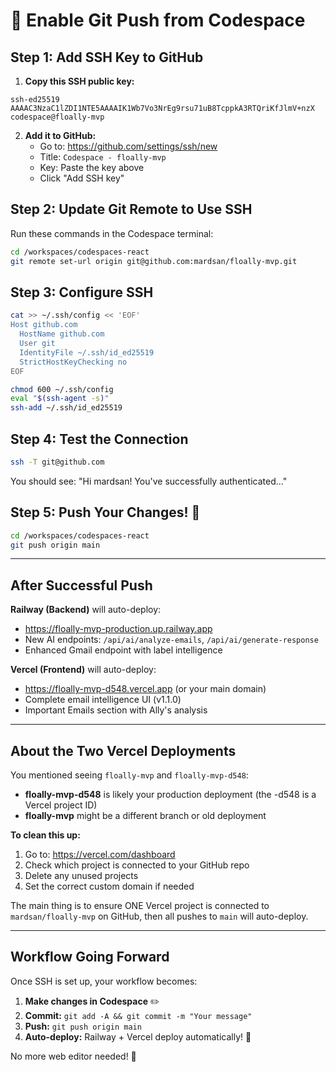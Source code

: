# 🔐 Enable Git Push from Codespace

## Step 1: Add SSH Key to GitHub

1. **Copy this SSH public key:**
```
ssh-ed25519 AAAAC3NzaC1lZDI1NTE5AAAAIK1Wb7Vo3NrEg9rsu71uB8TcppkA3RTQriKfJlmV+nzX codespace@floally-mvp
```

2. **Add it to GitHub:**
   - Go to: https://github.com/settings/ssh/new
   - Title: `Codespace - floally-mvp`
   - Key: Paste the key above
   - Click "Add SSH key"

## Step 2: Update Git Remote to Use SSH

Run these commands in the Codespace terminal:

```bash
cd /workspaces/codespaces-react
git remote set-url origin git@github.com:mardsan/floally-mvp.git
```

## Step 3: Configure SSH

```bash
cat >> ~/.ssh/config << 'EOF'
Host github.com
  HostName github.com
  User git
  IdentityFile ~/.ssh/id_ed25519
  StrictHostKeyChecking no
EOF

chmod 600 ~/.ssh/config
eval "$(ssh-agent -s)"
ssh-add ~/.ssh/id_ed25519
```

## Step 4: Test the Connection

```bash
ssh -T git@github.com
```

You should see: "Hi mardsan! You've successfully authenticated..."

## Step 5: Push Your Changes! 🚀

```bash
cd /workspaces/codespaces-react
git push origin main
```

---

## After Successful Push

**Railway (Backend)** will auto-deploy:
- https://floally-mvp-production.up.railway.app
- New AI endpoints: `/api/ai/analyze-emails`, `/api/ai/generate-response`
- Enhanced Gmail endpoint with label intelligence

**Vercel (Frontend)** will auto-deploy:
- https://floally-mvp-d548.vercel.app (or your main domain)
- Complete email intelligence UI (v1.1.0)
- Important Emails section with Ally's analysis

---

## About the Two Vercel Deployments

You mentioned seeing `floally-mvp` and `floally-mvp-d548`:

- **floally-mvp-d548** is likely your production deployment (the -d548 is a Vercel project ID)
- **floally-mvp** might be a different branch or old deployment

**To clean this up:**
1. Go to: https://vercel.com/dashboard
2. Check which project is connected to your GitHub repo
3. Delete any unused projects
4. Set the correct custom domain if needed

The main thing is to ensure ONE Vercel project is connected to `mardsan/floally-mvp` on GitHub, then all pushes to `main` will auto-deploy.

---

## Workflow Going Forward

Once SSH is set up, your workflow becomes:

1. **Make changes in Codespace** ✏️
2. **Commit:** `git add -A && git commit -m "Your message"`
3. **Push:** `git push origin main`
4. **Auto-deploy:** Railway + Vercel deploy automatically! 🚀

No more web editor needed! 🎉
